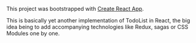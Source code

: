 This project was bootstrapped with [Create React App](https://github.com/facebookincubator/create-react-app).

This is basically yet another implementation of TodoList in React, the big idea being to add accompanying technologies like Redux, sagas or CSS Modules one by one.